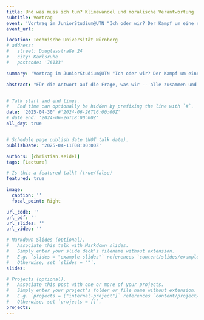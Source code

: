 ```yaml
---
title: Und was muss ich tun? Klimawandel und moralische Verantwortung
subtitle: Vortrag
event: 'Vortrag im JuniorStudium@UTN "Ich oder wir? Der Kampf um eine nachhaltige Zukunft"'
event_url: 

location: Technische Universität Nürnberg
# address:
#   street: Douglasstraße 24
#   city: Karlsruhe
#   postcode: '76133'

summary: 'Vortrag im JuniorStudium@UTN "Ich oder wir? Der Kampf um eine nachhaltige Zukunft", Technische Universität Nürnberg'

abstract: "Für die Antwort auf die Frage, was wir -- alle zusammen und jede Person für sich -- angesichts des Klimawandels tun sollen, sind moralische Erwägungen von besonderer Bedeutung: Überlegungen, denen zufolge wir aus moralischen Gründen verpflichtet sind, etwas zu tun und anderes zu unterlassen. Aber was genau fordert die Moral angesichts des Klimawandels von uns? Darf ich noch in den Urlaub fliegen, mit Öl heizen oder importierte Erdbeeren essen? Mache ich damit etwas falsch? Muss ich moralisch gesehen bestimmte Dinge tun oder lassen, auch wenn mein Tun oder Nichtstun hier gar keinen Unterschied zu machen scheint? Bin ich angesichts des Klimawandels überhaupt moralisch in der Verantwortung? --- In diesem Vortrag betrachten wir solche moralischen Fragen genauer, setzen uns argumentativ mit einigen Antworten auseinander und gewinnen so auch (beispielhaft) einen Einblick, wie man moralische Fragen dieser Art auf vernünftige Weise behandeln kann."


# Talk start and end times.
#   End time can optionally be hidden by prefixing the line with `#`.
date: '2025-04-30' #'2024-06-26T16:00:00Z'
# date_end: '2024-06-26T18:00:00Z'
all_day: true


# Schedule page publish date (NOT talk date).
publishDate: '2025-04-11T08:00:00Z'

authors: [christian.seidel]
tags: [Lecture]

# Is this a featured talk? (true/false)
featured: true

image:
  caption: ''
  focal_point: Right

url_code: ''
url_pdf: ''
url_slides: ''
url_video: ''

# Markdown Slides (optional).
#   Associate this talk with Markdown slides.
#   Simply enter your slide deck's filename without extension.
#   E.g. `slides = "example-slides"` references `content/slides/example-slides.md`.
#   Otherwise, set `slides = ""`.
slides:

# Projects (optional).
#   Associate this post with one or more of your projects.
#   Simply enter your project's folder or file name without extension.
#   E.g. `projects = ["internal-project"]` references `content/project/deep-learning/index.md`.
#   Otherwise, set `projects = []`.
projects: 
---
```

